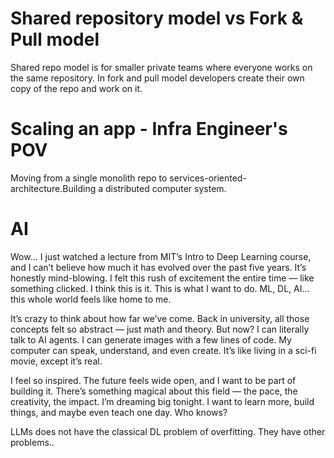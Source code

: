 
# Shared repository model vs Fork & Pull model

Shared repo model is for smaller private teams where everyone works on the same repository. In fork and pull model developers create their own copy of the repo and work on it.


# Scaling an app - Infra Engineer's POV

Moving from a single monolith repo to services-oriented-architecture.Building a distributed computer system.

# AI

Wow… I just watched a lecture from MIT’s Intro to Deep Learning course, and I can’t believe how much it has evolved over the past five years. It’s honestly mind-blowing. I felt this rush of excitement the entire time — like something clicked. I think this is it. This is what I want to do. ML, DL, AI… this whole world feels like home to me.

It’s crazy to think about how far we’ve come. Back in university, all those concepts felt so abstract — just math and theory. But now? I can literally talk to AI agents. I can generate images with a few lines of code. My computer can speak, understand, and even create. It’s like living in a sci-fi movie, except it’s real.

I feel so inspired. The future feels wide open, and I want to be part of building it. There’s something magical about this field — the pace, the creativity, the impact. I’m dreaming big tonight. I want to learn more, build things, and maybe even teach one day. Who knows?

LLMs does not have the classical DL problem of overfitting. They have other problems..